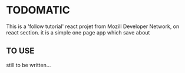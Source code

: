 # TODOMATIC

This is a 'follow tutorial' react projet from Mozill Developer Network, on react section. 
it is a simple one page app which save about 

## TO USE
still to be written...


